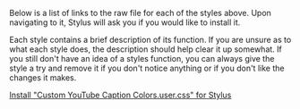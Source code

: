 Below is a list of links to the raw file for each of the styles above. Upon navigating to it, Stylus will ask you if you would like to install it.  

Each style contains a brief description of its function. If you are unsure as to what each style does, the description should help clear it up somewhat. If you still don't have an idea of a styles function, you can always give the style a try and remove it if you don't notice anything or if you don't like the changes it makes.  

[Install "Custom YouTube Caption Colors.user.css" for Stylus](https://raw.githubusercontent.com/Neop0litan/CSS-Tweaks/main/Stylus/youtube.com/CustomYouTube%20Caption%20Colors.user.css)  